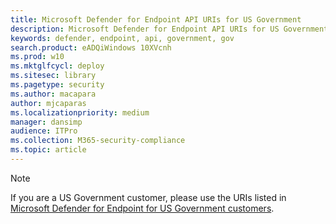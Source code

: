 ```yaml
---
title: Microsoft Defender for Endpoint API URIs for US Government
description: Microsoft Defender for Endpoint API URIs for US Government
keywords: defender, endpoint, api, government, gov
search.product: eADQiWindows 10XVcnh
ms.prod: w10
ms.mktglfcycl: deploy
ms.sitesec: library
ms.pagetype: security
ms.author: macapara
author: mjcaparas
ms.localizationpriority: medium
manager: dansimp
audience: ITPro
ms.collection: M365-security-compliance 
ms.topic: article
---
```


>[!NOTE]
>If you are a US Government customer, please use the URIs listed in [Microsoft Defender for Endpoint for US Government customers](/microsoft-365/security/defender-endpoint/gov#api).